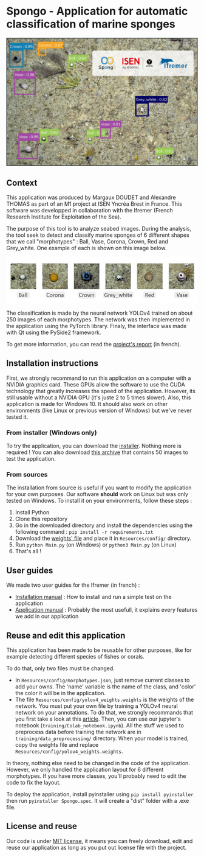 # Spongo - Application for automatic classification of marine sponges

![repository header](documents/img/header.png) 

## Context
This application was produced by Margaux DOUDET and Alexandre THOMAS as part of an M1 project at ISEN Yncréa Brest in France. This software was developped in collaboration with the Ifremer (French Research Institute for Exploitation of the Sea).

The purpose of this tool is to analyze seabed images. During the analysis, the tool seek to detect and classify marine sponges of 6 different shapes that we call "morphotypes" : Ball, Vase, Corona, Crown, Red and Grey_white. One example of each is shown on this image below.

![morphotypes](documents/img/morphotypes.png) 

The classification is made by the neural network YOLOv4 trained on about 250 images of each morphotypes. The network was then implemented in the application using the PyTorch library. Finaly, the interface was made with Qt using the PySide2 framework.

To get more information, you can read the [project's report](documents/Rapport%20de%20projet.pdf) (in french).


## Installation instructions
First, we strongly recommand to run this application on a computer with a NVIDIA graphics card. These GPUs allow the software to use the CUDA technology that greatly increases the speed of the application. However, its still usable without a NVIDIA GPU (it's juste 2 to 5 times slower). Also, this application is made for Windows 10. It should also work on other environments (like Linux or previous version of Windows) but we've never tested it.

### From installer (Windows only)
To try the application, you can download the [installer](https://github.com/shell-done/Spongo/releases/download/latest/Spongo_R10_Installer.exe). Nothing more is required ! You can also download [this archive](https://github.com/shell-done/Spongo/releases/download/v1.0/Images_test.zip) that contains 50 images to test the application.

### From sources
The installation from source is useful if you want to modify the application for your own purposes. Our software **should** work on Linux but was only tested on Windows. To install it on your environments, follow these steps :  
  1. Install Python
  2. Clone this repository
  3. Go in the downloaded directory and install the dependencies using the following command : `pip install -r requirements.txt`
  4. Download the [weights' file](https://github.com/shell-done/Spongo/releases/download/latest/yolov4_weights.weights) and place it in `Resources/config/` directory. 
  5. Run `python Main.py` (on Windows) or `python3 Main.py` (on Linux)
  6. That's all !

## User guides
We made two user guides for the Ifremer (in french) :
  - [Installation manual](documents/Application%20Spongo%20-%20Guide%20d'installation.pdf) : How to install and run a simple test on the application
  - [Application manual](documents/Application%20Spongo%20-%20Guide%20de%20l'application.pdf) : Probably the most usefull, it explains every features we add in our application

## Reuse and edit this application
This application has been made to be reusable for other purposes, like for example detecting different species of fishes or corals.

To do that, only two files must be changed.
  - In `Resources/config/morphotypes.json`, just remove current classes to add your owns. The 'name' variable is the name of the class, and 'color' the color it will be in the application.
  - The file `Resources/config/yolov4_weights.weights` is the weights of the network. You must put your own file by training a YOLOv4 neural network on your annotations. To do that, we strongly recommands that you first take a look at this [article](https://towardsdatascience.com/yolov4-in-google-colab-train-your-custom-dataset-traffic-signs-with-ease-3243ca91c81d). Then, you can use our jupyter's notebook (`training/Colab_notebook.ipynb`). All the stuff we used to preprocess data before training the network are in `training/data_preprocessing/` directory. When your model is trained, copy the weights file and replace `Resources/config/yolov4_weights.weights`.

In theory, nothing else need to be changed in the code of the application. However, we only handled the application layout for 6 different morphotypes. If you have more classes, you'll probably need to edit the code to fix the layout.

To deploy the application, install pyinstaller using `pip install pyinstaller` then run `pyinstaller Spongo.spec`. It will create a "dist" folder with a .exe file.

## License and reuse
Our code is under [MIT license](LICENSE), it means you can freely download, edit and reuse our application as long as you put out license file with the project.